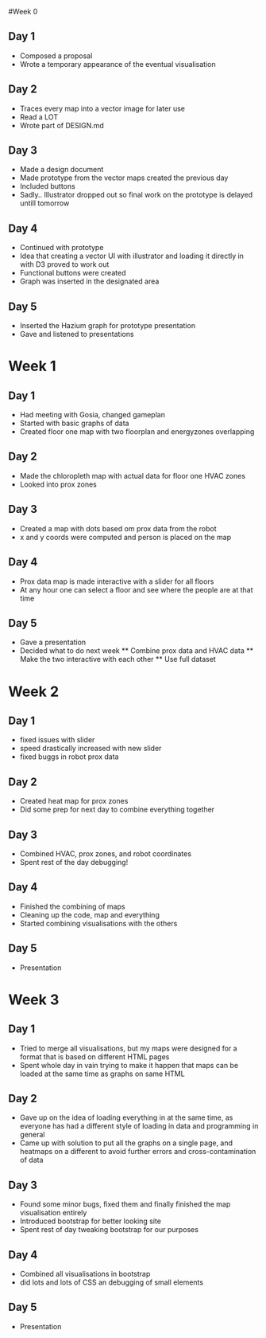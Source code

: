 #Week 0
## Day 1
* Composed a proposal
* Wrote a temporary appearance of the eventual visualisation

## Day 2
* Traces every map into a vector image for later use 
* Read a LOT
* Wrote part of DESIGN.md

## Day 3
* Made a design document
* Made prototype from the vector maps created the previous day
* Included buttons 
* Sadly.. Illustrator dropped out so final work on the prototype is delayed untill tomorrow

## Day 4 
* Continued with prototype
* Idea that creating a vector UI with illustrator and loading it directly in with D3 proved to work out
* Functional buttons were created
* Graph was inserted in the designated area

## Day 5
* Inserted the Hazium graph for prototype presentation
* Gave and listened to presentations

# Week 1
## Day 1
* Had meeting with Gosia, changed gameplan 
* Started with basic graphs of data
* Created floor one map with two floorplan and energyzones overlapping

## Day 2
* Made the chloropleth map with actual data for floor one HVAC zones
* Looked into prox zones

## Day 3
* Created a map with dots based om prox data from the robot
* x and y coords were computed and person is placed on the map

## Day 4
* Prox data map is made interactive with a slider for all floors
* At any hour one can select a floor and see where the people are at that time

## Day 5
* Gave a presentation
* Decided what to do next week
** Combine prox data and HVAC data
** Make the two interactive with each other
** Use full dataset

# Week 2
## Day 1
* fixed issues with slider
* speed drastically increased with new slider
* fixed buggs in robot prox data

## Day 2
* Created heat map for prox zones
* Did some prep for next day to combine everything together

## Day 3
* Combined HVAC, prox zones, and robot coordinates
* Spent rest of the day debugging!

## Day 4
* Finished the combining of maps
* Cleaning up the code, map and everything
* Started combining visualisations with the others

## Day 5
* Presentation

# Week 3
## Day 1
* Tried to merge all visualisations, but my maps were designed for a format that is based on different HTML pages
* Spent whole day in vain trying to make it happen that maps can be loaded at the same time as graphs on same HTML

## Day 2
* Gave up on the idea of loading everything in at the same time, as everyone has had a different style of loading in data and programming in general
* Came up with solution to put all the graphs on a single page, and heatmaps on a different to avoid further errors and cross-contamination of data

## Day 3
* Found some minor bugs, fixed them and finally finished the map visualisation entirely
* Introduced bootstrap for better looking site
* Spent rest of day tweaking bootstrap for our purposes

## Day 4
* Combined all visualisations in bootstrap
* did lots and lots of CSS an debugging of small elements

## Day 5
* Presentation